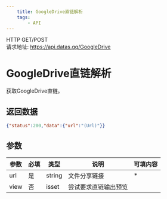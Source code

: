 ```yaml
---
    title: GoogleDrive直链解析
    tags:
        - API
---
```

<span class="http">HTTP GET/POST</span>  
请求地址: https://api.datas.gq/GoogleDrive

# GoogleDrive直链解析
获取GoogleDrive直链。

## 返回数据
```json
{"status":200,"data":{"url":"(Url)"}}
```

## 参数
| 参数 | 必填 | 类型 | 说明 | 可填内容 |
| --- | --- | --- | --- | --- |
| url | 是 | string | 文件分享链接 | * |
| view | 否 | isset | 尝试要求直链输出预览 |  |

<script async src="https://pagead2.googlesyndication.com/pagead/js/adsbygoogle.js?client=ca-pub-3270219743311431" crossorigin="anonymous"></script>